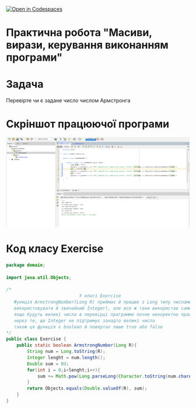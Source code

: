 [![Open in Codespaces](https://classroom.github.com/assets/launch-codespace-f4981d0f882b2a3f0472912d15f9806d57e124e0fc890972558857b51b24a6f9.svg)](https://classroom.github.com/open-in-codespaces?assignment_repo_id=10111273)
# Практична робота "Масиви, вирази, керування виконанням програми"

# Задача

Перевірте чи є задане число числом Армстронга

# Скріншот працюючої програми
![README](image/task.png)


# Код класу Exercise
```java
package domain;

import java.util.Objects;

/*
                            У класі Exercise
   Функція ArmstrongNumber(Long R) приймає й працює з Long типу числами(можна було
   використовувати й звичайний Integer), але все ж таки використав саме Long, бо
   якщо будуть великі числа в перевірці праграмма почне некоректно працювати
   через те, що Integer не підтримує занадто великі числа
   також ця функція є boolean й повертає лише true або false
*/
public class Exercise {
    public static boolean ArmstrongNumber(Long R){
        String num = Long.toString(R);
        Integer lenght = num.length();
        Double sum = 0d;
        for(int i = 0;i<lenght;i++){
            sum += Math.pow(Long.parseLong(Character.toString(num.charAt(i))), lenght);
        }
        return Objects.equals(Double.valueOf(R), sum);
    }
}

```
